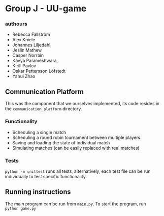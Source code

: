 # Group J - UU-game
### authours
- Rebecca Fällström
- Alex Kniele
- Johannes Liljedahl,
- Jeslin Mathew
- Casper Norrbin
- Kavya Parameshwara, 
- Kirill Pavlov
- Oskar Pettersson Löfstedt
- Yahui Zhao

## Communication Platform
This was the component that we ourselves implemented, its code resides in the `communication_platform` directory.

### Functionality
- Scheduling a single match
- Scheduling a round robin tournament between multiple players
- Saving and loading the state of individual match
- Simulating matches (can be easily replaced with real matches)

### Tests
`python -m unittest` runs all tests, alternatively, each test file can be run individually to test specific functionality.

## Running instructions
The main program can be run from `main.py`. To start  the program, run `python game.py`
